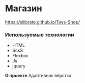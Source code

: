 # Магазин
https://silibrate.github.io/Toys-Shop/

### Используемые технологии
* HTML
* ScsS
* Flexbox
* Js
* jquery

**О проекте**
Адаптивная вёрстка.
